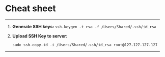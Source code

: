 # Cheat sheet

---

1. **Generate SSH keys:**
   `ssh-keygen -t rsa -f /Users/Shared/.ssh/id_rsa`

2. **Upload SSH Key to server:**

   `sudo ssh-copy-id -i /Users/Shared/.ssh/id_rsa root@127.127.127.127`

---
